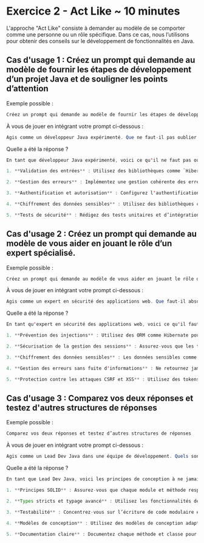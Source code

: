 # Exercice 2 - Act Like ~ 10 minutes

L'approche "Act Like" consiste à demander au modèle de se comporter comme une personne ou un rôle spécifique. Dans ce cas, nous l’utilisons pour obtenir des conseils sur le développement de fonctionnalités en Java.

## Cas d'usage 1 : Créez un prompt qui demande au modèle de fournir les étapes de développement d’un projet Java et de souligner les points d’attention

Exemple possible :

```java
Créez un prompt qui demande au modèle de fournir les étapes de développement d’un projet Java et de souligner les points d’attention.
```

À vous de jouer en intégrant votre prompt ci-dessous :

```java
Agis comme un développeur Java expérimenté. Que ne faut-il pas oublier pour développer une API sécurisée en Java ?
```

Quelle a été la réponse ?

```java
En tant que développeur Java expérimenté, voici ce qu'il ne faut pas oublier pour développer une API sécurisée :

1. **Validation des entrées** : Utilisez des bibliothèques comme `Hibernate Validator` pour valider les données entrantes et empêcher les injections SQL ou autres attaques basées sur les entrées utilisateur.

2. **Gestion des erreurs** : Implémentez une gestion cohérente des erreurs pour que l’API renvoie des messages appropriés sans exposer d’informations sensibles.

3. **Authentification et autorisation** : Configurez l'authentification avec JWT et vérifiez que les utilisateurs ont les droits nécessaires pour accéder aux routes.

4. **Chiffrement des données sensibles** : Utilisez des bibliothèques comme `Java Cryptography Extension (JCE)` pour chiffrer les données sensibles, notamment les mots de passe, avant de les stocker.

5. **Tests de sécurité** : Rédigez des tests unitaires et d’intégration avec des outils comme `JUnit` pour assurer la sécurité et le bon fonctionnement de l'API.
```

## Cas d'usage 2 : Créez un prompt qui demande au modèle de vous aider en jouant le rôle d’un expert spécialisé.

Exemple possible :

```java
Créez un prompt qui demande au modèle de vous aider en jouant le rôle d’un expert spécialisé.

```

À vous de jouer en intégrant votre prompt ci-dessous :

```java
Agis comme un expert en sécurité des applications web. Que faut-il absolument intégrer dans une API Java pour qu'elle soit conforme aux standards OWASP ?
```
Quelle a été la réponse ?

```java
En tant qu'expert en sécurité des applications web, voici ce qu'il faut intégrer dans une API Java pour être conforme aux standards OWASP :

1. **Prévention des injections** : Utilisez des ORM comme Hibernate pour interagir avec votre base de données et éviter les injections SQL.

2. **Sécurisation de la gestion des sessions** : Assurez-vous que les tokens JWT sont signés et ont une durée de vie limitée pour prévenir toute exploitation.

3. **Chiffrement des données sensibles** : Les données sensibles comme les mots de passe ou les informations personnelles doivent être chiffrées avant d'être stockées.

4. **Gestion des erreurs sans fuite d'informations** : Ne retournez jamais les erreurs complètes aux utilisateurs finaux. Utilisez un middleware de gestion d’erreurs pour renvoyer des messages génériques.

5. **Protection contre les attaques CSRF et XSS** : Utilisez des tokens CSRF et validez les entrées utilisateur pour éviter les attaques XSS.
```
## Cas d'usage 3 : Comparez vos deux réponses et testez d'autres structures de réponses

Exemple possible :

```java
Comparez vos deux réponses et testez d’autres structures de réponses
```

À vous de jouer en intégrant votre prompt ci-dessous :

```java
Agis comme un Lead Dev Java dans une équipe de développement. Quels sont les principes de conception à ne jamais oublier lors de la création d’un nouveau service en Java ?
```

Quelle a été la réponse ?

```java
En tant que Lead Dev Java, voici les principes de conception à ne jamais oublier :

1. **Principes SOLID** : Assurez-vous que chaque module et méthode respecte les principes SOLID pour un code maintenable et évolutif.

2. **Types stricts et typage avancé** : Utilisez les fonctionnalités de typage avancées de Java, comme les génériques et les interfaces, pour renforcer la robustesse du code.

3. **Testabilité** : Concentrez-vous sur l’écriture de code modulaire et testable. Chaque service devrait être accompagné de tests unitaires et d’intégration.

4. **Modèles de conception** : Utilisez des modèles de conception adaptés tels que le pattern "Repository" pour gérer les interactions avec la base de données.

5. **Documentation claire** : Documentez chaque méthode et classe pour faciliter le travail des autres développeurs et assurer la cohérence dans l’équipe.
```

